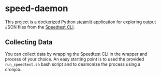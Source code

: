 # speed-daemon

This project is a dockerized Python [steamlit](https://www.streamlit.io/) application for exploring output JSON files from the [Speedtest CLI](https://www.speedtest.net/apps/cli).

## Collecting Data

You can collect data by wrapping the Speedtest CLI in the wrapper and process of your choice. An easy starting point is to used the provided `run_speedtest.sh` bash script and to deamonize the process using a cronjob.
